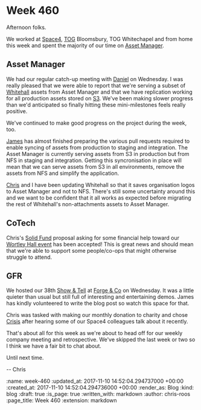 Week 460
========

Afternoon folks.

We worked at [Space4][space4], [TOG][the-office-group] Bloomsbury, TOG Whitechapel and from home this week and spent the majority of our time on [Asset Manager][asset-manager].

## Asset Manager

We had our regular catch-up meeting with [Daniel][daniel-roseman] on Wednesday. I was really pleased that we were able to report that we're serving a subset of [Whitehall][whitehall] assets from Asset Manager and that we have replication working for all production assets stored on [S3][aws-s3]. We've been making slower progress than we'd anticipated so finally hitting these mini-milestones feels really positive.

We've continued to make good progress on the project during the week, too.

[James][james-mead] has almost finished preparing the various pull requests required to enable syncing of assets from production to staging and integration. The Asset Manager is currently serving assets from S3 in production but from NFS in staging and integration. Getting this syncronisation in place will mean that we can serve assets from S3 in all environments, remove the assets from NFS and simplify the application.

[Chris][chris-lowis] and I have been updating Whitehall so that it saves organisation logos to Asset Manager and not to NFS. There's still some uncertainty around this and we want to be confident that it all works as expected before migrating the rest of Whitehall's non-attachments assets to Asset Manager.

## CoTech

Chris's [Solid Fund][solid-fund] proposal asking for some financial help toward our [Wortley Hall event][cotech-wortley-hall] has been accepted! This is great news and should mean that we're able to support some people/co-ops that might otherwise struggle to attend.

## GFR

We hosted our 38th [Show & Tell][show-and-tell] at [Forge & Co][forge-and-co] on Wednesday. It was a little quieter than usual but still full of interesting and entertaining demos. James has kindly volunteered to write the blog post so watch this space for that.

Chris was tasked with making our monthly donation to charity and chose [Crisis][crisis] after hearing some of our Space4 colleagues talk about it recently.

That's about all for this week as we're about to head off for our weekly company meeting and retrospective. We've skipped the last week or two so I think we have a fair bit to chat about.

Until next time.

-- Chris

[asset-manager]: https://github.com/alphagov/asset-manager
[aws-s3]: https://aws.amazon.com/s3/
[chris-lowis]: /chris-lowis
[cotech-wortley-hall]: https://wiki.coops.tech/wiki/Wortley_Hall_2017
[crisis]: https://www.crisis.org.uk/
[daniel-roseman]: https://twitter.com/danielroseman
[forge-and-co]: http://forgeandco.co.uk/
[james-mead]: /james-mead
[show-and-tell]: /show-and-tell-events
[solid-fund]: http://solidfund.coop/
[space4]: http://space4.tech
[the-office-group]: http://www.theofficegroup.co.uk/
[whitehall]: http://github.com/alphagov/whitehall

:name: week-460
:updated_at: 2017-11-10 14:52:04.294737000 +00:00
:created_at: 2017-11-10 14:52:04.294736000 +00:00
:render_as: Blog
:kind: blog
:draft: true
:is_page: true
:written_with: markdown
:author: chris-roos
:page_title: Week 460
:extension: markdown
